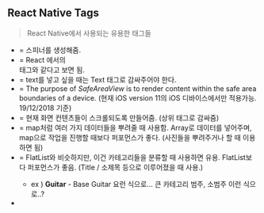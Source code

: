 ## React Native Tags

> React Native에서 사용되는 유용한 태그들

- <ActivityIndicator> = 스피너를 생성해줌.
- <View> = React 에서의 <div> 태그와 같다고 보면 됨.
- <Text> = text를 넣고 싶을 때는 Text 태그로 감싸주어야 한다.
- <SafeAreaView> = The purpose of *SafeAreaView* is to render content within the safe area boundaries of a device. (현재 iOS version 11의 iOS 디바이스에서만 적용가능. 19/12/2018 기준)
- <ScrollView> = 현재 화면 컨텐츠들이 스크롤되도록 만들어줌. (상위 태그로 감싸줌)
- <FlatList> = map처럼 여러 가지 데이터들을 뿌려줄 때 사용함. Array로 데이터를 넣어주며, map으로 작업을 진행할 때보다 퍼포먼스가 좋다. (사진들을 뿌려주거나 할 때 이용하면 됨)
- <SectionList> = FlatList와 비슷하지만, 이건 카테고리들을 분류할 때 사용하면 유용. FlatList보다 퍼포먼스가 좋음.
  (Title / 소제목 등으로 이루어졌을 때 사용.)
  - ex ) **Guitar**
         - Base Guitar
            요런 식으로... 큰 카테고리 범주, 소범주 이런 식으로..?
- 